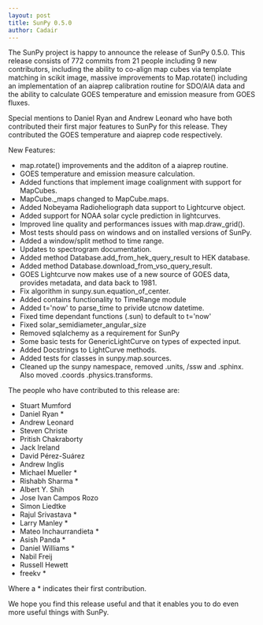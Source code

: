 ```yaml
---
layout: post
title: SunPy 0.5.0
author: Cadair
---
```


The SunPy project is happy to announce the release of SunPy 0.5.0.
This release consists of 772 commits from 21 people including 9 new contributors,
 including the ability to co-align map cubes via template matching in scikit image,
massive improvements to Map.rotate() including an implementation of an
aiaprep calibration routine for SDO/AIA data and the ability to calculate GOES
temperature and emission measure from GOES fluxes.

Special mentions to Daniel Ryan and Andrew Leonard who have both contributed
their first major features to SunPy for this release. They contributed the
GOES temperature and aiaprep code respectively.

New Features:

* map.rotate() improvements and the additon of a aiaprep routine.
* GOES temperature and emission measure calculation.
* Added functions that implement image coalignment with support for MapCubes.
* MapCube._maps changed to MapCube.maps.
* Added Nobeyama Radioheliograph data support to Lightcurve object.
* Added support for NOAA solar cycle prediction in lightcurves.
* Improved line quality and performances issues with map.draw_grid().
* Most tests should pass on windows and on installed versions of SunPy.
* Added a window/split method to time range.
* Updates to spectrogram documentation.
* Added method Database.add_from_hek_query_result to HEK database.
* Added method Database.download_from_vso_query_result.
* GOES Lightcurve now makes use of a new source of GOES data, provides metadata, and data back to 1981.
* Fix algorithm in sunpy.sun.equation_of_center.
* Added contains functionality to TimeRange module
* Added t='now' to parse_time to privide utcnow datetime.
* Fixed time dependant functions (.sun) to default to t='now'
* Fixed solar_semidiameter_angular_size
* Removed sqlalchemy as a requirement for SunPy
* Some basic tests for GenericLightCurve on types of expected input.
* Added Docstrings to LightCurve methods.
* Added tests for classes in sunpy.map.sources.
* Cleaned up the sunpy namespace, removed .units, /ssw and .sphinx. Also moved .coords .physics.transforms.

The people who have contributed to this release are:

* Stuart Mumford
* Daniel Ryan *
* Andrew Leonard
* Steven Christe
* Pritish Chakraborty
* Jack Ireland
* David Pérez-Suárez
* Andrew Inglis
* Michael Mueller *
* Rishabh Sharma *
* Albert Y. Shih
* Jose Ivan Campos Rozo
* Simon Liedtke
* Rajul Srivastava *
* Larry Manley *
* Mateo Inchaurrandieta *
* Asish Panda *
* Daniel Williams *
* Nabil Freij
* Russell Hewett
* freekv *

Where a * indicates their first contribution.

We hope you find this release useful and that it enables you to do even more
useful things with SunPy.
